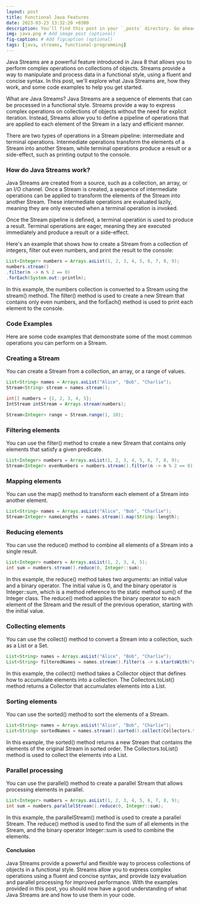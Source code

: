 ```yaml
---
layout: post
title: Functional Java Features
date: 2023-03-23 13:32:20 +0300
description: You’ll find this post in your `_posts` directory. Go ahead and edit it and re-build the site to see your changes. # Add post description (optional)
img: java.png # Add image post (optional)
fig-caption: # Add figcaption (optional)
tags: [java, streams, functional-programming]
---
```


Java Streams are a powerful feature introduced in Java 8 that allows you to perform complex operations on collections of objects. Streams provide a way to manipulate and process data in a functional style, using a fluent and concise syntax. In this post, we'll explore what Java Streams are, how they work, and some code examples to help you get started.

What are Java Streams?
Java Streams are a sequence of elements that can be processed in a functional style. Streams provide a way to express complex operations on collections of objects without the need for explicit iteration. Instead, Streams allow you to define a pipeline of operations that are applied to each element of the Stream in a lazy and efficient manner.

There are two types of operations in a Stream pipeline: intermediate and terminal operations. Intermediate operations transform the elements of a Stream into another Stream, while terminal operations produce a result or a side-effect, such as printing output to the console.

### How do Java Streams work?

Java Streams are created from a source, such as a collection, an array, or an I/O channel. Once a Stream is created, a sequence of intermediate operations can be applied to transform the elements of the Stream into another Stream. These intermediate operations are evaluated lazily, meaning they are only executed when a terminal operation is invoked.

Once the Stream pipeline is defined, a terminal operation is used to produce a result. Terminal operations are eager, meaning they are executed immediately and produce a result or a side-effect.

Here's an example that shows how to create a Stream from a collection of integers, filter out even numbers, and print the result to the console:

```java
List<Integer> numbers = Arrays.asList(1, 2, 3, 4, 5, 6, 7, 8, 9);
numbers.stream()
.filter(n -> n % 2 == 0)
.forEach(System.out::println);
```

In this example, the numbers collection is converted to a Stream using the stream() method. The filter() method is used to create a new Stream that contains only even numbers, and the forEach() method is used to print each element to the console.

### Code Examples

Here are some code examples that demonstrate some of the most common operations you can perform on a Stream.

### Creating a Stream

You can create a Stream from a collection, an array, or a range of values.

```java
List<String> names = Arrays.asList("Alice", "Bob", "Charlie");
Stream<String> stream = names.stream();

int[] numbers = {1, 2, 3, 4, 5};
IntStream intStream = Arrays.stream(numbers);

Stream<Integer> range = Stream.range(1, 10);
```

### Filtering elements

You can use the filter() method to create a new Stream that contains only elements that satisfy a given predicate.

```java
List<Integer> numbers = Arrays.asList(1, 2, 3, 4, 5, 6, 7, 8, 9);
Stream<Integer> evenNumbers = numbers.stream().filter(n -> n % 2 == 0);
```

### Mapping elements

You can use the map() method to transform each element of a Stream into another element.

```java
List<String> names = Arrays.asList("Alice", "Bob", "Charlie");
Stream<Integer> nameLengths = names.stream().map(String::length);
```

### Reducing elements

You can use the reduce() method to combine all elements of a Stream into a single result.

```java
List<Integer> numbers = Arrays.asList(1, 2, 3, 4, 5);
int sum = numbers.stream().reduce(0, Integer::sum);
```

In this example, the reduce() method takes two arguments: an initial value and a binary operator. The initial value is 0, and the binary operator is Integer::sum, which is a method reference to the static method sum() of the Integer class. The reduce() method applies the binary operator to each element of the Stream and the result of the previous operation, starting with the initial value.

### Collecting elements

You can use the collect() method to convert a Stream into a collection, such as a List or a Set.

```java
List<String> names = Arrays.asList("Alice", "Bob", "Charlie");
List<String> filteredNames = names.stream().filter(s -> s.startsWith("A")).collect(Collectors.toList());
```

In this example, the collect() method takes a Collector object that defines how to accumulate elements into a collection. The Collectors.toList() method returns a Collector that accumulates elements into a List.

### Sorting elements

You can use the sorted() method to sort the elements of a Stream.

```java
List<String> names = Arrays.asList("Alice", "Bob", "Charlie");
List<String> sortedNames = names.stream().sorted().collect(Collectors.toList());
```

In this example, the sorted() method returns a new Stream that contains the elements of the original Stream in sorted order. The Collectors.toList() method is used to collect the elements into a List.

### Parallel processing

You can use the parallel() method to create a parallel Stream that allows processing elements in parallel.

```java
List<Integer> numbers = Arrays.asList(1, 2, 3, 4, 5, 6, 7, 8, 9);
int sum = numbers.parallelStream().reduce(0, Integer::sum);
```

In this example, the parallelStream() method is used to create a parallel Stream. The reduce() method is used to find the sum of all elements in the Stream, and the binary operator Integer::sum is used to combine the elements.

#### Conclusion

Java Streams provide a powerful and flexible way to process collections of objects in a functional style. Streams allow you to express complex operations using a fluent and concise syntax, and provide lazy evaluation and parallel processing for improved performance. With the examples provided in this post, you should now have a good understanding of what Java Streams are and how to use them in your code.
